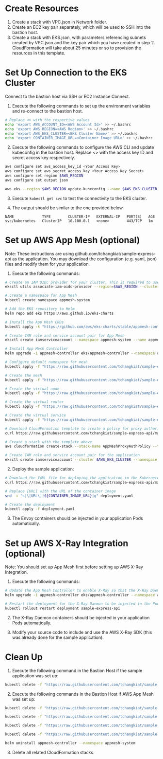 # Create Resources

1. Create a stack with VPC.json in Network folder.
2. Create an EC2 key pair separately, which will be used to SSH into the bastion host.
3. Create a stack with EKS.json, with parameters referencing subnets created by VPC.json and the key pair which you have created in step 2. CloudFormation will take about 25 minutes or so to provision the resources in this template.

# Set Up Connection to the EKS Cluster

Connect to the bastion host via SSH or EC2 Instance Connect.

1. Execute the following commands to set up the environment variables and re-connect to the bastion host.

```bash
# Replace <> with the respective values
echo 'export AWS_ACCOUNT_ID=<AWS Account Id>' >> ~/.bashrc
echo 'export AWS_REGION=<AWS Region>' >> ~/.bashrc
echo 'export AWS_EKS_CLUSTER=<EKS Cluster Name>' >> ~/.bashrc
echo 'export CONTAINER_IMAGE_URL=<Container Image URL>' >> ~/.bashrc
```

2. Execute the following commands to configure the AWS CLI and update kubeconfig in the bastion host. Replace <> with the access key ID and secret access key respectively.

```bash
aws configure set aws_access_key_id <Your Access Key>
aws configure set aws_secret_access_key <Your Access Key Secret>
aws configure set region $AWS_REGION
aws configure set output json

aws eks --region $AWS_REGION update-kubeconfig --name $AWS_EKS_CLUSTER
```

3. Execute `kubectl get svc` to test the connectivity to the EKS cluster.

4. The output should be similar to the one provided below.

```
NAME             TYPE        CLUSTER-IP   EXTERNAL-IP   PORT(S)   AGE
svc/kubernetes   ClusterIP   10.100.0.1   <none>        443/TCP   1m
```

# Set up AWS App Mesh (optional)

Note: These instructions are using github.com/tchangkiat/sample-express-api as the application. You may download the configuration (e.g. yaml, json) files and modify them for your application.

1. Execute the following commands:

```bash
# Create an IAM OIDC provider for your cluster. This is required to use IAM roles for service accounts
eksctl utils associate-iam-oidc-provider --region=$AWS_REGION --cluster=$AWS_EKS_CLUSTER --approve

# Create a namespace for App Mesh
kubectl create namespace appmesh-system

# Add the EKS repository to Helm
helm repo add eks https://aws.github.io/eks-charts

# Install the App Mesh CRDs
kubectl apply -k "https://github.com/aws/eks-charts/stable/appmesh-controller/crds?ref=master"

# Create IAM role and service account pair for App Mesh
eksctl create iamserviceaccount --namespace appmesh-system --name appmesh-controller --attach-policy-arn arn:aws:iam::aws:policy/AWSCloudMapFullAccess,arn:aws:iam::aws:policy/AWSAppMeshFullAccess,arn:aws:iam::aws:policy/AWSXRayDaemonWriteAccess --cluster $AWS_EKS_CLUSTER --approve

# Install App Mesh Controller
helm upgrade -i appmesh-controller eks/appmesh-controller --namespace appmesh-system --set region=$AWS_REGION --set serviceAccount.create=false --set serviceAccount.name=appmesh-controller

# Configure default namespace for mesh
kubectl apply -f "https://raw.githubusercontent.com/tchangkiat/sample-express-api/master/k8s/eks/appmesh-namespace.yaml"

# Create the mesh
kubectl apply -f "https://raw.githubusercontent.com/tchangkiat/sample-express-api/master/k8s/eks/appmesh.yaml"

# Create the virtual node
kubectl apply -f "https://raw.githubusercontent.com/tchangkiat/sample-express-api/master/k8s/eks/appmesh-virtualnode.yaml"

# Create the virtual router
kubectl apply -f "https://raw.githubusercontent.com/tchangkiat/sample-express-api/master/k8s/eks/appmesh-virtualrouter.yaml"

# Create the virtual service
kubectl apply -f "https://raw.githubusercontent.com/tchangkiat/sample-express-api/master/k8s/eks/appmesh-virtualservice.yaml"

# Download CloudFormation template to create a policy for proxy authorization for App Mesh injector to add the sidecar containers to any pod deployed with a label specified
curl https://raw.githubusercontent.com/tchangkiat/sample-express-api/master/k8s/eks/proxy-auth-cf.json -o proxy-auth-cf.json

# Create a stack with the template above
aws cloudformation create-stack --stack-name AppMeshProxyAuthPolicy --template-body file://proxy-auth-cf.json --parameters ParameterKey=MeshName,ParameterValue=default-mesh --capabilities CAPABILITY_NAMED_IAM

# Create IAM role and service account pair for the application
eksctl create iamserviceaccount --cluster $AWS_EKS_CLUSTER --namespace default --name sample-express-api-service-account --attach-policy-arn arn:aws:iam::$AWS_ACCOUNT_ID:policy/AppMeshProxyAuth-default-mesh --attach-policy-arn arn:aws:iam::aws:policy/AWSXRayDaemonWriteAccess --override-existing-serviceaccounts --approve
```

2. Deploy the sample application:

```bash
# Download the YAML file for deploying the application in the Kubernetes cluster
curl https://raw.githubusercontent.com/tchangkiat/sample-express-api/master/k8s/deployment.yaml -o deployment.yaml

# Replace [URL] with the URL of the container image
sed -i "s|\[URL\]|${CONTAINER_IMAGE_URL}|g" deployment.yaml

# Create the deployment
kubectl apply -f deployment.yaml
```

3. The Envoy containers should be injected in your application Pods automatically.

# Set up AWS X-Ray Integration (optional)

Note: You should set up App Mesh first before setting up AWS X-Ray Integration.

1. Execute the following commands:

```bash
# Update the App Mesh Controller to enable X-Ray so that the X-Ray Daemon will be added automatically in the Pods
helm upgrade -i appmesh-controller eks/appmesh-controller --namespace appmesh-system --set region=$AWS_REGION --set serviceAccount.create=false --set serviceAccount.name=appmesh-controller --set tracing.enabled=true --set tracing.provider=x-ray

# Restart the deployment for the X-Ray Daemon to be injected in the Pods
kubectl rollout restart deployment sample-express-api
```

2. The X-Ray Daemon containers should be injected in your application Pods automatically.

3. Modify your source code to include and use the AWS X-Ray SDK (this was already done for the sample application).

# Clean Up

1. Execute the following command in the Bastion Host if the sample application was set up:

```bash
kubectl delete -f "https://raw.githubusercontent.com/tchangkiat/sample-express-api/master/k8s/deployment.yaml"
```

2. Execute the following commands in the Bastion Host if AWS App Mesh was set up:

```bash
kubectl delete -f "https://raw.githubusercontent.com/tchangkiat/sample-express-api/master/k8s/eks/appmesh-virtualservice.yaml"

kubectl delete -f "https://raw.githubusercontent.com/tchangkiat/sample-express-api/master/k8s/eks/appmesh-virtualrouter.yaml"

kubectl delete -f "https://raw.githubusercontent.com/tchangkiat/sample-express-api/master/k8s/eks/appmesh-virtualnode.yaml"

kubectl delete -f "https://raw.githubusercontent.com/tchangkiat/sample-express-api/master/k8s/eks/appmesh.yaml"

helm uninstall appmesh-controller --namespace appmesh-system
```

3. Delete all related CloudFormation stacks.
